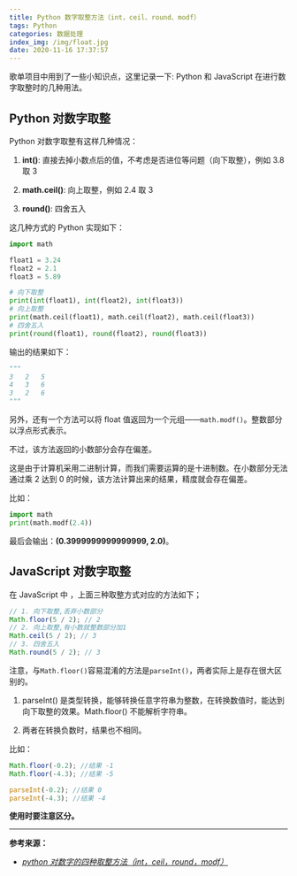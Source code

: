 ```yaml
---
title: Python 数字取整方法（int，ceil、round、modf）
tags: Python
categories: 数据处理
index_img: /img/float.jpg
date: 2020-11-16 17:37:57
---
```



歌单项目中用到了一些小知识点，这里记录一下: Python 和 JavaScript 在进行数字取整时的几种用法。

<!-- more -->

## Python 对数字取整

Python 对数字取整有这样几种情况：

1. **int()**: 直接去掉小数点后的值，不考虑是否进位等问题（向下取整），例如 3.8 取 3

2. **math.ceil()**: 向上取整，例如 2.4 取 3

3. **round()**: 四舍五入

这几种方式的 Python 实现如下：

```python
import math

float1 = 3.24
float2 = 2.1
float3 = 5.89

# 向下取整
print(int(float1), int(float2), int(float3))
# 向上取整
print(math.ceil(float1), math.ceil(float2), math.ceil(float3))
# 四舍五入
print(round(float1), round(float2), round(float3))
```

输出的结果如下：

```python
"""
3   2   5
4   3   6
3   2   6
"""
```

另外，还有一个方法可以将 float 值返回为一个元组——`math.modf()`。整数部分以浮点形式表示。

不过，该方法返回的小数部分会存在偏差。

这是由于计算机采用二进制计算，而我们需要运算的是十进制数。在小数部分无法通过乘 2 达到 0 的时候，该方法计算出来的结果，精度就会存在偏差。

比如：

```python
import math
print(math.modf(2.4))
```

最后会输出：**(0.3999999999999999, 2.0)**。

## JavaScript 对数字取整

在 JavaScript 中 ，上面三种取整方式对应的方法如下；

```js
// 1. 向下取整,丢弃小数部分
Math.floor(5 / 2); // 2
// 2. 向上取整,有小数就整数部分加1
Math.ceil(5 / 2); // 3
// 3. 四舍五入
Math.round(5 / 2); // 3
```

注意，与`Math.floor()`容易混淆的方法是`parseInt()`，两者实际上是存在很大区别的。

1. parseInt() 是类型转换，能够转换任意字符串为整数，在转换数值时，能达到向下取整的效果。Math.floor() 不能解析字符串。

2. 两者在转换负数时，结果也不相同。

比如：

```js
Math.floor(-0.2); //结果 -1
Math.floor(-4.3); //结果 -5

parseInt(-0.2); //结果 0
parseInt(-4.3); //结果 -4
```

**使用时要注意区分。**

---

**参考来源：**

- _[python 对数字的四种取整方法（int，ceil，round，modf）](https://www.cnblogs.com/huangqihui/p/12125109.html)_

